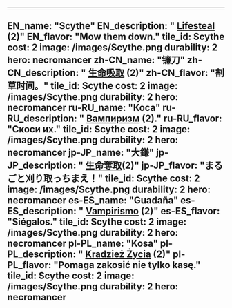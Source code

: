 ---

EN_name: "Scythe"
EN_description: " <u>Lifesteal</u> (2)"
EN_flavor: "Mow them down."
tile_id: Scythe
cost: 2
image: /images/Scythe.png
durability: 2
hero: necromancer
zh-CN_name: "镰刀"
zh-CN_description: " <u>生命吸取</u> (2)"
zh-CN_flavor: "割草时间。"
tile_id: Scythe
cost: 2
image: /images/Scythe.png
durability: 2
hero: necromancer
ru-RU_name: "Коса"
ru-RU_description: " <u>Вампиризм</u> (2)."
ru-RU_flavor: "Скоси их."
tile_id: Scythe
cost: 2
image: /images/Scythe.png
durability: 2
hero: necromancer
jp-JP_name: "大鎌"
jp-JP_description: " <u>生命奪取</u>(2)"
jp-JP_flavor: "まるごと刈り取っちまえ！"
tile_id: Scythe
cost: 2
image: /images/Scythe.png
durability: 2
hero: necromancer
es-ES_name: "Guadaña"
es-ES_description: " <u>Vampirismo</u> (2)"
es-ES_flavor: "Siégalos."
tile_id: Scythe
cost: 2
image: /images/Scythe.png
durability: 2
hero: necromancer
pl-PL_name: "Kosa"
pl-PL_description: " <u>Kradzież Życia</u> (2)"
pl-PL_flavor: "Pomaga zakosić nie tylko kasę."
tile_id: Scythe
cost: 2
image: /images/Scythe.png
durability: 2
hero: necromancer
---
